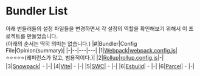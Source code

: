 # Bundler List
아래 번들러들의 설정 파일들을 변경하면서 각 설정의 역할을 확인해보기 위해서 이 프로젝트를 만들었습니다.    
(아래의 순서는 딱히 의미는 없습니다.)
|#|Bundler|Config File|Opinion(summary)|
|-|--|---|---|
|1|[Webpack](https://webpack.kr/guides/)|[webpack.config.js](webpack.config.js)|⭐⭐⭐⭐⭐(레퍼런스가 많고, 범용적이다.)|
|2|[Rollup](https://rollupjs.org/guide/en/#overview)|[rollup.config.js](rollup.config.js)|-|
|3|[Snowpack](https://www.snowpack.dev/tutorials/quick-start)| - |-|
|4|[Vite](https://vitejs-kr.github.io/guide/)| - |-|
|5|[SWC](https://swc.rs/docs/usage/bundling)| - |-|
|6|[Esbuild](https://esbuild.github.io/)| - |-|
|6|[Parcel](https://ko.parceljs.org/)| - |-|
